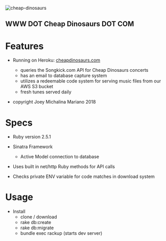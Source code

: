 ![cheap-dinosaurs](https://www.cheapdinosaurs.com/images/logo.png)

## WWW DOT Cheap Dinosaurs DOT COM

# Features

* Running on Heroku: [cheapdinosaurs.com](https://www.cheapdinosaurs.com)
	- queries the Songkick.com API for Cheap Dinosaurs concerts
	- has an email to database capture system
	- utilizes a redeemable code system for serving music files from our AWS S3 bucket
	- fresh tunes served daily

* copyright Joey Michalina Mariano 2018

# Specs

* Ruby version 2.5.1

* Sinatra Framework
  - Active Model connection to database

* Uses built in net/http Ruby methods for API calls

* Checks private ENV variable for code matches in download system

# Usage

* Install
  - clone / download
  - rake db:create
  - rake db:migrate
  - bundle exec rackup (starts dev server)
